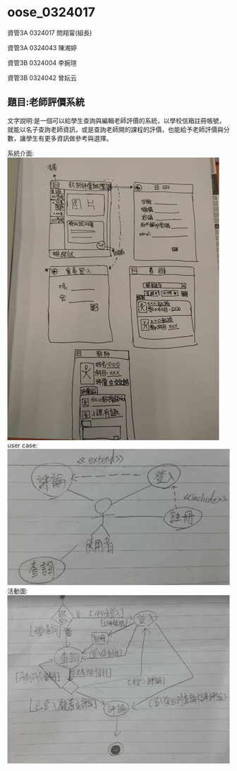 # oose_0324017

資管3A 0324017 問翔甯(組長)

資管3A 0324043 陳湘婷

資管3B 0324004 李婉瑄

資管3B 0324042 曾妘云

題目:老師評價系統
---------


文字說明:是一個可以給學生查詢與編輯老師評價的系統，以學校信箱註冊帳號，就能以名子查詢老師資訊，或是查詢老師開的課程的評價，也能給予老師評價與分數，讓學生有更多資訊做參考與選擇。


 系統介面:
![image](https://github.com/ask0324017/oose_0324017_/blob/master/%E7%B3%BB%E7%B5%B1%E4%BB%8B%E9%9D%A2.jpg?raw=true)
user case:
![image](https://raw.githubusercontent.com/ask0324017/oose_0324017_/master/user%20case.PNG)
活動圖:
![image](https://raw.githubusercontent.com/ask0324017/oose_0324017_/master/%E6%B4%BB%E5%8B%95%E5%9C%96.PNG)

